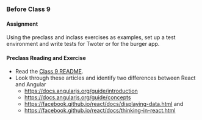 ### Before Class 9
#### Assignment
Using the preclass and inclass exercises as examples, set up a test environment and write tests for Twoter or for the burger app.

#### Preclass Reading and Exercise
- Read the [Class 9 README](https://github.com/olinjs/olinjs/blob/master/lessons/09-clientside-frameworks/README.md).
- Look through these articles and identify two differences between React and Angular
  - https://docs.angularjs.org/guide/introduction
  - https://docs.angularjs.org/guide/concepts
  - https://facebook.github.io/react/docs/displaying-data.html and
  - https://facebook.github.io/react/docs/thinking-in-react.html
